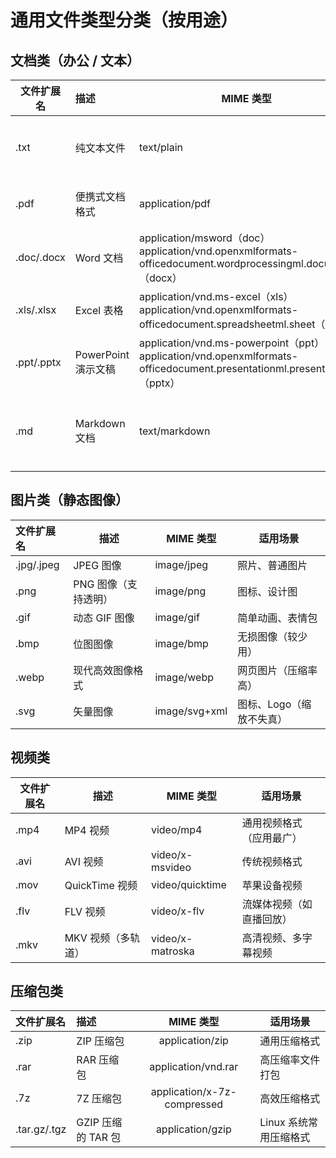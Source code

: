 # 通用文件类型分类（按用途）
## 文档类（办公 / 文本）
|文件扩展名| 描述  |MIME 类型|适用场景|
|--------|:------|---------|------|
|.txt| 纯文本文件 |text/plain|日志、配置文件|
|.pdf| 便携式文档格式 |application/pdf|合同、报告|
|.doc/.docx| Word 文档 |application/msword（doc）application/vnd.openxmlformats-officedocument.wordprocessingml.document（docx）|办公文档|
|.xls/.xlsx| Excel 表格 |application/vnd.ms-excel（xls）application/vnd.openxmlformats-officedocument.spreadsheetml.sheet（xlsx）|数据表格|
|.ppt/.pptx| PowerPoint 演示文稿 |application/vnd.ms-powerpoint（ppt）application/vnd.openxmlformats-officedocument.presentationml.presentation（pptx）|演示文稿|
|.md| Markdown 文档 |text/markdown|技术文档、博客草稿|

## 图片类（静态图像）
| 文件扩展名      | 描述              |MIME 类型| 适用场景           |
|:-----------|-----------------|---------|----------------|
| .jpg/.jpeg | JPEG 图像         |image/jpeg| 照片、普通图片        |
| .png       | PNG 图像（支持透明）|image/png| 图标、设计图         |
| .gif       | 动态 GIF 图像     |image/gif| 简单动画、表情包       |
| .bmp       | 位图图像          |image/bmp| 无损图像（较少用）      |
| .webp      | 现代高效图像格式   |image/webp| 网页图片（压缩率高）     |
| .svg       | 矢量图像          |image/svg+xml| 图标、Logo（缩放不失真） |

## 视频类
| 文件扩展名      | 描述          |MIME 类型| 适用场景           |
|------------|-------------|---------|----------------|
| .mp4|MP4 视频|video/mp4|通用视频格式（应用最广）|
| .avi|AVI 视频|video/x-msvideo|传统视频格式|
| .mov|QuickTime 视频|video/quicktime|苹果设备视频|
| .flv|FLV 视频|video/x-flv|流媒体视频（如直播回放）|
| .mkv|MKV 视频（多轨道）|video/x-matroska|高清视频、多字幕视频|

## 压缩包类
| 文件扩展名      | 描述          |MIME 类型| 适用场景           |
|:-----------|:------------|:-------:|----------------|
| .zip| ZIP 压缩包|application/zip|通用压缩格式|
| .rar| RAR 压缩包|application/vnd.rar|高压缩率文件打包|
| .7z| 7Z 压缩包|application/x-7z-compressed	|高效压缩格式|
| .tar.gz/.tgz| GZIP 压缩的 TAR 包	|application/gzip|Linux 系统常用压缩格式|